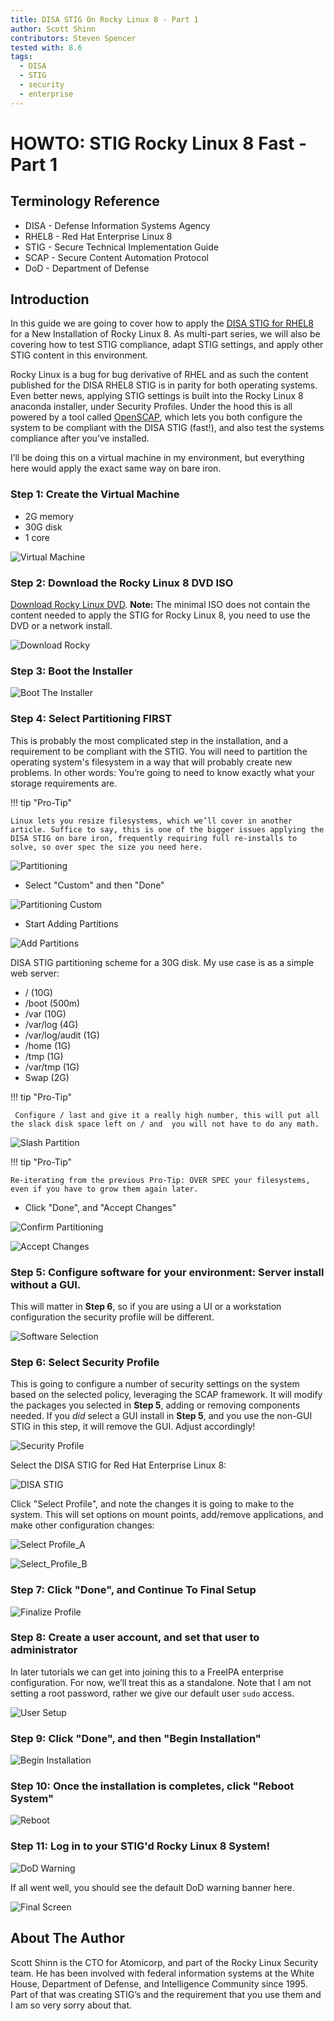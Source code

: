 ```yaml
---
title: DISA STIG On Rocky Linux 8 - Part 1
author: Scott Shinn
contributors: Steven Spencer
tested with: 8.6
tags:
  - DISA
  - STIG
  - security
  - enterprise
---
```


# HOWTO: STIG Rocky Linux 8 Fast - Part 1

## Terminology Reference

* DISA - Defense Information Systems Agency
* RHEL8 - Red Hat Enterprise Linux 8
* STIG - Secure Technical Implementation Guide
* SCAP - Secure Content Automation Protocol
* DoD - Department of Defense

## Introduction

In this guide we are going to cover how to apply the [DISA STIG for RHEL8](https://www.stigviewer.com/stig/red_hat_enterprise_linux_8/) for a New Installation of Rocky Linux 8. As multi-part series, we will also be covering how to test STIG compliance, adapt STIG settings, and apply other STIG content in this environment.

Rocky Linux is a bug for bug derivative of RHEL and as such the content published for the DISA RHEL8 STIG is in parity for both operating systems.  Even better news, applying STIG settings is built into the Rocky Linux 8 anaconda installer, under Security Profiles.  Under the hood this is all powered by a tool called [OpenSCAP](https://www.open-scap.org/), which lets you both configure the system to be compliant with the DISA STIG (fast!), and also test the systems compliance after you’ve installed.

I’ll be doing this on a virtual machine in my environment, but everything here would apply the exact same way on bare iron.

### Step 1: Create the Virtual Machine

* 2G memory
* 30G disk
* 1 core

![Virtual Machine](images/disa_stig_pt1_img1.jpg)

### Step 2: Download the Rocky Linux 8 DVD ISO

[Download Rocky Linux DVD](https://download.rockylinux.org/pub/rocky/8/isos/x86_64/Rocky-8.6-x86_64-dvd1.iso).  **Note:** The minimal ISO does not contain the content needed to apply the STIG for Rocky Linux 8, you need to use the DVD or a network install.

![Download Rocky](images/disa_stig_pt1_img2.jpg)

### Step 3: Boot the Installer

![Boot The Installer](images/disa_stig_pt1_img3.jpg)

### Step 4: Select Partitioning FIRST

This is probably the most complicated step in the installation, and a requirement to be compliant with the STIG. You will need to partition the operating system's filesystem in a way that will probably create new problems. In other words: You’re going to need to know exactly what your storage requirements are.

!!! tip "Pro-Tip"

    Linux lets you resize filesystems, which we’ll cover in another article. Suffice to say, this is one of the bigger issues applying the DISA STIG on bare iron, frequently requiring full re-installs to solve, so over spec the size you need here.

![Partitioning](images/disa_stig_pt1_img4.jpg)

* Select "Custom" and then "Done"

![Partitioning Custom](images/disa_stig_pt1_img5.jpg)

* Start Adding Partitions

![Add Partitions](images/disa_stig_pt1_img6.jpg)

DISA STIG partitioning scheme for a 30G disk. My use case is as a simple web server:

* /  (10G)
* /boot (500m)
* /var (10G)
* /var/log (4G)
* /var/log/audit (1G)
* /home (1G)
* /tmp  (1G)
* /var/tmp (1G)
* Swap (2G)

!!! tip "Pro-Tip"

     Configure / last and give it a really high number, this will put all the slack disk space left on / and  you will not have to do any math.

![Slash Partition](images/disa_stig_pt1_img7.jpg)

!!! tip "Pro-Tip"

    Re-iterating from the previous Pro-Tip: OVER SPEC your filesystems, even if you have to grow them again later.

* Click "Done", and "Accept Changes"

![Confirm Partitioning](images/disa_stig_pt1_img8.jpg)

![Accept Changes](images/disa_stig_pt1_img9.jpg)

### Step 5: Configure software for your environment: Server install without a GUI.

This will matter in **Step 6**, so if you are using a UI or a workstation configuration the security profile will be different.

![Software Selection](images/disa_stig_pt1_img10.jpg)

### Step 6: Select Security Profile

This is going to configure a number of security settings on the system based on the selected policy, leveraging the SCAP framework. It will modify the packages you selected in **Step 5**, adding or removing components needed.  If you _did_ select a GUI install in **Step 5**, and you use the non-GUI STIG in this step, it will remove the GUI. Adjust accordingly!

![Security Profile](images/disa_stig_pt1_img11.jpg)

Select the DISA STIG for Red Hat Enterprise Linux 8:

![DISA STIG](images/disa_stig_pt1_img12.jpg)

Click "Select Profile", and note the changes it is going to make to the system. This will set options on mount points, add/remove applications, and make other configuration changes:

![Select Profile_A](images/disa_stig_pt1_img13.jpg)

![Select_Profile_B](images/disa_stig_pt1_img14.jpg)

### Step 7: Click "Done", and Continue To Final Setup

![Finalize Profile](images/disa_stig_pt1_img15.jpg)

### Step 8: Create a user account, and set that user to administrator

In later tutorials we can get into joining this to a FreeIPA enterprise configuration. For now, we’ll treat this as a standalone. Note that I am not setting a root password, rather we give our default user `sudo` access.

![User Setup](images/disa_stig_pt1_img16.jpg)

### Step 9: Click "Done", and then "Begin Installation"

![Begin Installation](images/disa_stig_pt1_img17.jpg)

### Step 10: Once the installation is completes, click "Reboot System"

![Reboot](images/disa_stig_pt1_img18.jpg)

### Step 11: Log in to your STIG'd Rocky Linux 8 System!

![DoD Warning](images/disa_stig_pt1_img19.jpg)

If all went well, you should see the default DoD warning banner here.

![Final Screen](images/disa_stig_pt1_img20.jpg)

## About The Author

Scott Shinn is the CTO for Atomicorp, and part of the Rocky Linux Security team. He has been involved with federal information systems at the White House, Department of Defense, and Intelligence Community since 1995. Part of that was creating STIG’s and the requirement that you use them and I am so very sorry about that.
